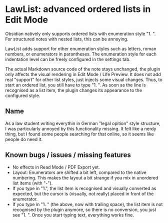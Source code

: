 # LawList: advanced ordered lists in Edit Mode

Obsidian natively only supports ordered lists with enumeration style "1. ".
For structured notes with nested lists, this can be annoying.

LawList adds support for other enumeration styles such as letters, roman numbers,
or enumerators in parantheses. The enumeration style for each indentation level
can be freely configured in the settings tab.

The actual Markdown source code of the note stays unchanged, the plugin only affects
the visual rendering in Edit Mode / Life Preview. It does not add real "support" for
other list styles, just injects some visual changes. Thus, to start an ordered list,
you still have to type "1. ". As soon as the line is recognised as a list item, the
plugin changes its appearance to the configured style.

## Name

As a law student writing everythin in German "legal opition" style structure, I was
particularly annoyed by this functionality missing. It felt like a nerdy thing, but
I found some people searching for that online, so it seems like people do need it.

## Known bugs / issues / missing features
- No effects in Read Mode / PDF Export yet.
- Layout: Enumerators are shifted a bit left, compared to the native numbering. This
makes the layout a bit strange if you mix in unordered list items (with "-").
- If you type in "1.", the list item is recognised and visually converted as expected,
but the cursor is (visually, not really) placed in front of the enumerator.
- If you type in "1. " (the above, now with trailing space), the list item is not
recognised by the plugin anymore, so there is no conversion, you just see "1. ".
Once you start typing text, everything works fine.